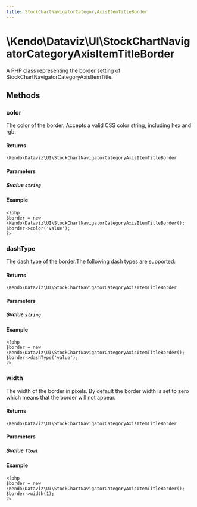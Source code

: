 ```yaml
---
title: StockChartNavigatorCategoryAxisItemTitleBorder
---
```


# \Kendo\Dataviz\UI\StockChartNavigatorCategoryAxisItemTitleBorder

A PHP class representing the border setting of StockChartNavigatorCategoryAxisItemTitle.


## Methods

### color
The color of the border. Accepts a valid CSS color string, including hex and rgb.

#### Returns
`\Kendo\Dataviz\UI\StockChartNavigatorCategoryAxisItemTitleBorder`

#### Parameters

##### $value `string`



#### Example 
    <?php
    $border = new \Kendo\Dataviz\UI\StockChartNavigatorCategoryAxisItemTitleBorder();
    $border->color('value');
    ?>

### dashType
The dash type of the border.The following dash types are supported:

#### Returns
`\Kendo\Dataviz\UI\StockChartNavigatorCategoryAxisItemTitleBorder`

#### Parameters

##### $value `string`



#### Example 
    <?php
    $border = new \Kendo\Dataviz\UI\StockChartNavigatorCategoryAxisItemTitleBorder();
    $border->dashType('value');
    ?>

### width
The width of the border in pixels. By default the border width is set to zero which means that the border will not appear.

#### Returns
`\Kendo\Dataviz\UI\StockChartNavigatorCategoryAxisItemTitleBorder`

#### Parameters

##### $value `float`



#### Example 
    <?php
    $border = new \Kendo\Dataviz\UI\StockChartNavigatorCategoryAxisItemTitleBorder();
    $border->width(1);
    ?>

